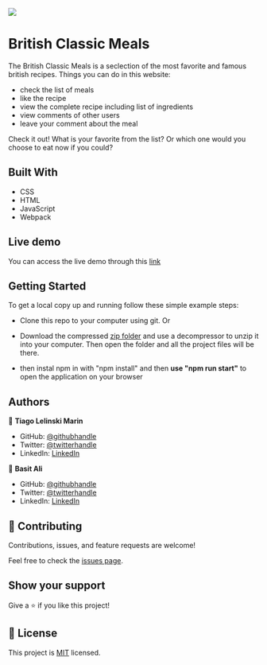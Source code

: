 ![](https://img.shields.io/badge/Microverse-blueviolet)

# British Classic Meals
The British Classic Meals is a seclection of the most favorite and famous british recipes.
Things you can do in this website:
- check the list of meals
- like the recipe
- view the complete recipe including list of ingredients
- view comments of other users
- leave your comment about the meal

Check it out! What is your favorite from the list? Or which one would you choose to eat now if you could?

## Built With

- CSS
- HTML
- JavaScript
- Webpack

## Live demo
You can access the live demo through this [link](https://tiago-lelinski-marin.github.io/British-Classic-Meals/)

## Getting Started

To get a local copy up and running follow these simple example steps:

- Clone this repo to your computer using git.
Or
- Download the compressed [zip folder](https://github.com/Tiago-Lelinski-Marin/British-Classic-Meals/archive/refs/heads/dev.zip) and use a decompressor to unzip it into your computer. Then open the folder and all the project files will be there.

- then instal npm in with "npm install" and then **use "npm run start"** to open the application on your browser

## Authors

👤 **Tiago Lelinski Marin**

- GitHub: [@githubhandle](https://github.com/Tiago-Lelinski-Marin)
- Twitter: [@twitterhandle](https://twitter.com/LelinskiMarin)
- LinkedIn: [LinkedIn](https://www.linkedin.com/in/tiago-lelinski-marin/)

👤 **Basit Ali**

- GitHub: [@githubhandle](https://github.com/basitali111)
- Twitter: [@twitterhandle](https://twitter.com/BasitAl35031734)
- LinkedIn: [LinkedIn](https://www.linkedin.com/in/basit-ali-3961141b3/)


## 🤝 Contributing

Contributions, issues, and feature requests are welcome!

Feel free to check the [issues page](../../issues/).

## Show your support

Give a ⭐️ if you like this project!

## 📝 License

This project is [MIT](./MIT.md) licensed.
